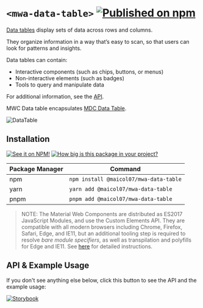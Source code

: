 # `<mwa-data-table>` [![Published on npm](https://img.shields.io/npm/v/@maicol07/mwa-data-table.svg)](https://www.npmjs.com/package/@maicol07/mwa-data-table)
[Data tables](https://material.io/components/data-tables/) display sets of data across rows and columns.

They organize information in a way that’s easy to scan, so that users can look for patterns and insights.

Data tables can contain:
- Interactive components (such as chips, buttons, or menus)
- Non-interactive elements (such as badges)
- Tools to query and manipulate data

For additional information, see the [API](#API--usage).

MWC Data table encapsulates [MDC Data Table](https://material.io/components/data-tables).

![DataTable](https://github.com/material-components/material-components-web/raw/master/packages/mdc-data-table/images/data-table-hero.png)

## Installation
[![See it on NPM!](https://img.shields.io/npm/v/@maicol07/mwa-data-table?style=for-the-badge)](https://www.npmjs.com/package/@maicol07/mwa-data-table)
[![How big is this package in your project?](https://img.shields.io/bundlephobia/minzip/@maicol07/mwa-data-table?style=for-the-badge)](https://bundlephobia.com/result?p=@maicol07/mwa-data-table)

| Package Manager | Command                                |
|-----------------|----------------------------------------|
| npm             | `npm install @maicol07/mwa-data-table` |
| yarn            | `yarn add @maicol07/mwa-data-table`    |
| pnpm            | `pnpm add @maicol07/mwa-data-table`    |

> NOTE: The Material Web Components are distributed as ES2017 JavaScript Modules, and use the Custom Elements API. They are compatible with all modern browsers including Chrome, Firefox, Safari, Edge, and IE11, but an additional tooling step is required to resolve *bare module specifiers*, as well as transpilation and polyfills for Edge and IE11. See [here](https://github.com/material-components/material-components-web-components#quick-start) for detailed instructions.

## API & Example Usage
If you don't see anything else below, click this button to see the API and the example usage:

[![Storybook](https://shields.io/badge/-Play%20with%20this%20web%20component-2a0481?logo=storybook&style=for-the-badge)](https://main--625eadb22bf40d003a32215a.chromatic.com/?path=/docs/data-table--standard)
